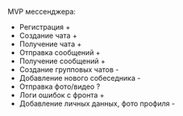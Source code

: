 MVP мессенджера:

- Регистрация +
- Создание чата +
- Получение чата +
- Отправка сообщений +
- Получение сообщений +
- Создание групповых чатов -
- Добавление нового собеседника -
- Отправка фото/видео ?
- Логи ошибок с фронта +
- Добавление личных данных, фото профиля -
